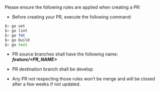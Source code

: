 Please ensure the following rules are applied when creating a PR:

- Before creating your PR, execute the following command:
```bash
$> go vet
$> go lint
$> go fmt
$> go build
$> go test
```

- PR source branches shall have the following name: ***feature/<PR_NAME>***

- PR destination branch shall be develop

- Any PR not respecting those rules won’t be merge and will be closed after a few weeks if not updated.
